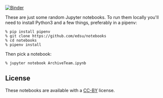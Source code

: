 [![Binder](http://mybinder.org/badge.svg)](http://mybinder.org/repo/edsu/notebooks)

These are just some random Jupyter notebooks.  To run them locally you'll need
to install Python3 and a few things, preferably in a pipenv:

    % pip install pipenv
    % git clone https://github.com/edsu/notebooks
    % cd notebooks
    % pipenv install

Then pick a notebook:

    % jupyter notebook ArchiveTeam.ipynb

## License

These notebooks are available with a [CC-BY] license.

[CC-BY]: https://creativecommons.org/licenses/by/4.0/
